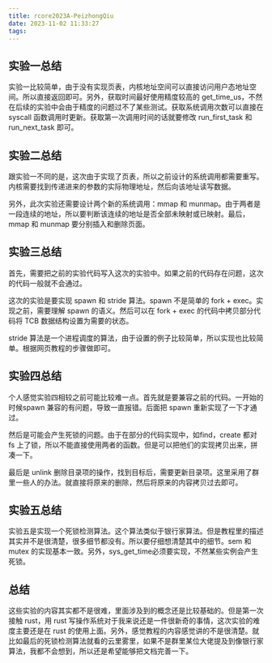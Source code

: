 ```yaml
---
title: rcore2023A-PeizhongQiu
date: 2023-11-02 11:33:27
tags:
---
```


## 实验一总结
<!-- more -->
实验一比较简单，由于没有实现页表，内核地址空间可以直接访问用户态地址空间。所以直接返回即可。另外，获取时间最好使用精度较高的 get_time_us，不然在后续的实验中会由于精度的问题过不了某些测试。获取系统调用次数可以直接在 syscall 函数调用时更新。获取第一次调用时间的话就要修改 run_first_task 和 run_next_task 即可。

## 实验二总结
跟实验一不同的是，这次由于实现了页表，所以之前设计的系统调用都需要重写。内核需要找到传递进来的参数的实际物理地址，然后向该地址读写数据。

另外，此次实验还需要设计两个新的系统调用：mmap 和 munmap。由于两者是一段连续的地址，所以要判断该连续的地址是否全部未映射或已映射。最后，mmap 和 munmap 要分别插入和删除页面。

## 实验三总结
首先，需要把之前的实验代码写入这次的实验中。如果之前的代码存在问题，这次的代码一般就不会通过。

这次的实验是要实现 spawn 和 stride 算法。spawn 不是简单的 fork + exec。实现之前，需要理解 spawn 的语义。然后可以在 fork + exec 的代码中拷贝部分代码将 TCB 数据结构设置为需要的状态。

stride 算法是一个进程调度的算法，由于设置的例子比较简单，所以实现也比较简单。根据网页教程的步骤做即可。

## 实验四总结
个人感觉实验四相较之前可能比较难一点。首先就是要兼容之前的代码。一开始的时候spawn 兼容的有问题，导致一直报错。后面把 spawn 重新实现了一下才通过。

然后是可能会产生死锁的问题。由于在部分的代码实现中，如find，create 都对 fs 上了锁，所以不能直接使用两者的函数。但是可以把他们的实现拷贝出来，拼凑一下。

最后是 unlink 删除目录项的操作，找到目标后，需要更新目录项。这里采用了群里一些人的办法。就直接将原来的删除，然后将原来的内容拷贝过去即可。

## 实验五总结
实验五是实现一个死锁检测算法。这个算法类似于银行家算法。但是教程里的描述其实并不是很清楚，很多细节都没有。所以要仔细想清楚其中的细节。sem 和 mutex 的实现基本一致。另外，sys_get_time必须要实现，不然某些实例会产生死锁。

## 总结
这些实验的内容其实都不是很难，里面涉及到的概念还是比较基础的。但是第一次接触 rust，用 rust 写操作系统对于我来说还是一件很新奇的事情，这次实验的难度主要还是在 rust 的使用上面。另外，感觉教程的内容感觉讲的不是很清楚。就比如最后的死锁检测算法就看的云里雾里，如果不是群里某位大佬提及到像银行家算法，我都不会想到，所以还是希望能够把文档完善一下。
